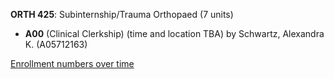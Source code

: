 **ORTH 425**: Subinternship/Trauma Orthopaed (7 units)

- **A00** (Clinical Clerkship) (time and location TBA) by Schwartz, Alexandra K. (A05712163)

[Enrollment numbers over time](./ORTH425.tsv)
